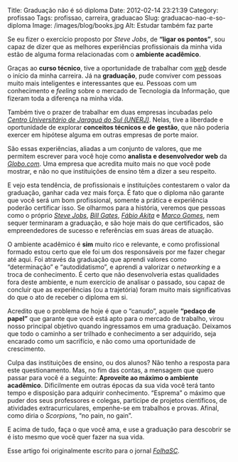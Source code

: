 Title: Graduação não é só diploma
Date: 2012-02-14 23:21:39
Category: profissao
Tags: profissao, carreira, graduacao
Slug: graduacao-nao-e-so-diploma
Image: /images/blog/books.jpg
Alt: Estudar também faz parte

Se eu fizer o exercício proposto por _Steve Jobs_, de **“ligar os
pontos”**, sou capaz de dizer que as melhores experiências profissionais
da minha vida estão de alguma forma relacionadas com o **ambiente
acadêmico**.

<!-- PELICAN_END_SUMMARY -->

Graças ao **curso técnico**, tive a oportunidade de trabalhar com
[*web*][] desde o início da minha carreira. Já na **graduação**, pude
conviver com pessoas muito mais inteligentes e interessantes que eu.
Pessoas com um conhecimento e _feeling_ sobre o mercado de Tecnologia da
Informação, que fizeram toda a diferença na minha vida.

Também tive o prazer de trabalhar em duas empresas incubadas pelo
[*Centro Universitário de Jaraguá do Sul (UNERJ)*][]. Nelas, tive a liberdade e
oportunidade de explorar **conceitos técnicos e de gestão**, que não
poderia exercer em hipótese alguma em outras empresas de porte maior.

São essas experiências, aliadas a um conjunto de valores, que me
permitem escrever para você hoje como **analista e desenvolvedor web**
da [*Globo.com*][]. Uma empresa que acredita muito mais no que você pode
mostrar, e não no que instituições de ensino têm a dizer a seu respeito.

E vejo esta tendência, de profissionais e instituições contestarem o
valor da graduação, ganhar cada vez mais força. É fato que o diploma não
garante que você será um bom profissional, somente a prática e
experiência poderão certificar isso. Se olharmos para a história,
veremos que pessoas como o próprio [*Steve Jobs*][], [*Bill Gates*][],
[*Fábio Akita*][] e [*Marco Gomes*][], nem sequer terminaram a
graduação, e são hoje mais do que certificados, são empreendedores de
sucesso e referências em suas áreas de atuação.

O ambiente acadêmico é **sim** muito rico e relevante, e como
profissional formado estou certo que ele foi um dos responsáveis por me
fazer chegar até aqui. Foi através da graduação que aprendi valores como
“determinação” e “autodidatismo”, e aprendi a valorizar o _networking_ e
a troca de conhecimento. É certo que não desenvolveria estas qualidades
fora deste ambiente, e num exercício de analisar o passado, sou capaz de
concluir que as experiências (ou a trajetória) foram muito mais
significativas do que o ato de receber o diploma em si.

Acredito que o problema de hoje é que o “canudo”, aquele **“pedaço de
papel”** que garante que você está apto para o mercado de trabalho,
virou nosso principal objetivo quando ingressamos em uma graduação.
Deixamos que todo o caminho a ser trilhado e conhecimento a ser
adquirido, seja encarado como um sacrifício, e não como uma oportunidade
de crescimento.

Culpa das instituições de ensino, ou dos alunos? Não tenho a resposta
para este questionamento. Mas, no fim das contas, a mensagem que quero
passar para você é a seguinte: **Aproveite ao máximo o ambiente
acadêmico**. Dificilmente em outras épocas da sua vida você terá tanto
tempo e disposição para adquirir conhecimento. “Esprema” o máximo que
puder dos seus professores e colegas, participe de projetos científicos,
de atividades extracurriculares, empenhe-se em trabalhos e provas.
Afinal, como diria o _Scorpions_, “no pain, no gain”.

E acima de tudo, faça o que você ama, e use a graduação para descobrir
se é isto mesmo que você quer fazer na sua vida.

Esse artigo foi originalmente escrito para o jornal [*FolhaSC*][].

[*folhasc*]: http://www.folhasc.com/ "O jornal de vanguarda"
[*web*]: {tag}web "Leia mais sobre Web"
[*centro universitário de jaraguá do sul (unerj)*]: http://www.catolicasc.org.br/ "UNERJ, atual Católica de Santa Catarina"
[*globo.com*]: http://globo.com "Absolutamente tudo sobre notícias e entretenimento"
[*steve jobs*]: http://pt.wikipedia.org/wiki/Steve_Jobs "Leia mais sobre Steve Jobs na Wikipedia"
[*bill gates*]: http://pt.wikipedia.org/wiki/Bill_Gates "Leia mais sobre Bill Gates na Wikipedia"
[*fábio akita*]: http://akitaonrails.com/ "Conheça o Fábio Akita"
[*marco gomes*]: http://marcogomes.com/blog/ "Conheça um dos jovens empreendedores de maior sucesso no país"
